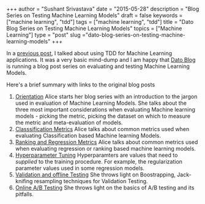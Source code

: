 +++
author = "Sushant Srivastava"
date = "2015-05-28"
description = "Blog Series on Testing Machine Learning Models"
draft = false
keywords = ["machine learning", "tdd"]
tags = ["machine learning", "tdd"]
title = "Dato Blog Series on Testing Machine Learning Models"
topics = ["Machine Learning"]
type = "post"
slug ="dato-blog-series-on-testing-machine-learning-models"
+++

In a [previous post](tdd-machine-learning.html), I talked about using
TDD for Machine Learning applications. It was a very basic mind-dump and
I am happy that [Dato Blog](http://blog.dato.com/) is running a blog
post series on evaluating and testing Machine Learning Models.

Here's a brief summary with links to the original blog posts

1.  [Orientation](http://blog.dato.com/how-to-evaluate-machine-learning-models-part-1-orientation)
    Alice starts her blog series with an introduction to the jargon used
    in evaluation of Machine Learning Models. She talks about the three
    most important considerations when evaluating Machine learning
    models - picking the metric, picking the dataset on which to measure
    the metric and meta-evaluation of models.
2.  [Classsification
    Metrics](http://blog.dato.com/how-to-evaluate-machine-learning-models-part-2a-classification-metrics)
    Alice talks about common metrics used when evaluating Classification
    based Machine learning Models.
3.  [Ranking and Regression
    Metrics](http://blog.dato.com/how-to-evaluate-machine-learning-models-part-2b-ranking-and-regression-metrics)
    Alice talks about common metrics used when evaluating regression or
    ranking based machine learning models.
4.  [Hyperparameter
    Tuning](http://blog.dato.com/how-to-evaluate-ml-models-part-3-validation-and-offline-testing)
    Hyperparamters are values that need to *supplied* to the
    training procedure. For example, the regularization parameter values
    used in some regression models.
5.  [Validation and offline
    Testing](http://blog.dato.com/how-to-evaluate-ml-models-part-3-validation-and-offline-testing)
    She throws light on Boostrapping, Jack-knifing resampling techniques
    for Validation Testing.
6.  [Online A/B
    Testing](http://blog.dato.com/how-to-evaluate-machine-learning-models-the-pitfalls-of-ab-testing)
    She throws light on the basics of A/B testing and its pitfalls.

